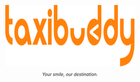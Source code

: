<div align="center">

<img src="../assets/logo-text.svg" width=420 height=200/>


<p align="center">
  <em>Your smile, our destination.</em>
</p>

</div>
